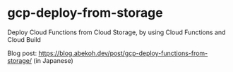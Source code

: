 # gcp-deploy-from-storage
Deploy Cloud Functions from Cloud Storage, by using Cloud Functions and Cloud Build

Blog post: https://blog.abekoh.dev/post/gcp-deploy-functions-from-storage/ (in Japanese)
